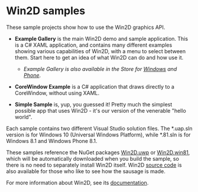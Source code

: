 # Win2D samples

These sample projects show how to use the Win2D graphics API.

- **Example Gallery** is the main Win2D demo and sample application. This is a C# XAML 
  application, and contains many different examples showing various capabilities of 
  Win2D, with a menu to select between them. Start here to get an idea of what Win2D can 
  do and how use it.

    - *Example Gallery is also available in the Store for
      [Windows](http://apps.microsoft.com/windows/en-us/app/win2d-example-gallery/b668cfe1-e280-4c1e-adc1-09b7981ab084) and
      [Phone](http://www.windowsphone.com/en-us/store/app/win2d-example-gallery/8797b9cb-1443-475f-9a43-dd959de6fcc1)*.

- **CoreWindow Example** is a C# application that draws directly to a CoreWindow, 
  without using XAML.

- **Simple Sample** is, yup, you guessed it! Pretty much the simplest possible app that 
  uses Win2D - it's our version of the venerable "hello world".

Each sample contains two different Visual Studio solution files. The *.uap.sln 
version is for Windows 10 (Universal Windows Platform), while *.81.sln is for 
Windows 8.1 and Windows Phone 8.1.

These samples reference the NuGet packages [Win2D.uwp](http://www.nuget.org/packages/Win2D.uwp) 
or [Win2D.win81](http://www.nuget.org/packages/Win2D.win81), which will be 
automatically downloaded when you build the sample, so there is no need to 
separately install Win2D itself. Win2D [source code](http://github.com/Microsoft/Win2D) 
is also available for those who like to see how the sausage is made.

For more information about Win2D, see its [documentation](http://microsoft.github.io/Win2D).
